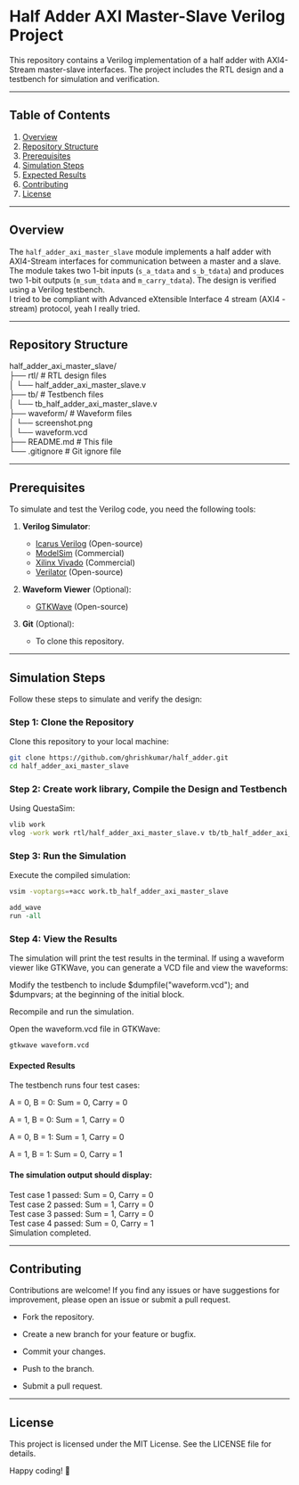 # Half Adder AXI Master-Slave Verilog Project

This repository contains a Verilog implementation of a half adder with AXI4-Stream master-slave interfaces. The project includes the RTL design and a testbench for simulation and verification.

---

## Table of Contents
1. [Overview](#overview)
2. [Repository Structure](#repository-structure)
3. [Prerequisites](#prerequisites)
4. [Simulation Steps](#simulation-steps)
5. [Expected Results](#expected-results)
6. [Contributing](#contributing)
7. [License](#license)

---

## Overview

The `half_adder_axi_master_slave` module implements a half adder with AXI4-Stream interfaces for communication between a master and a slave. The module takes two 1-bit inputs (`s_a_tdata` and `s_b_tdata`) and produces two 1-bit outputs (`m_sum_tdata` and `m_carry_tdata`). The design is verified using a Verilog testbench.  
I tried to be compliant with Advanced eXtensible Interface 4 stream (AXI4 - stream) protocol, yeah I really tried.

---

## Repository Structure  

half_adder_axi_master_slave/  
├── rtl/ # RTL design files  
│ └── half_adder_axi_master_slave.v  
├── tb/ # Testbench files  
│ └── tb_half_adder_axi_master_slave.v  
├── waveform/ # Waveform files  
│ └── screenshot.png  
│ └── waveform.vcd  
├── README.md # This file  
└── .gitignore # Git ignore file  

---

## Prerequisites

To simulate and test the Verilog code, you need the following tools:

1. **Verilog Simulator**:
   - [Icarus Verilog](http://iverilog.icarus.com/) (Open-source)
   - [ModelSim](https://www.mentor.com/products/fpga/modelSim/) (Commercial)
   - [Xilinx Vivado](https://www.xilinx.com/products/design-tools/vivado.html) (Commercial)
   - [Verilator](https://www.veripool.org/wiki/verilator) (Open-source)

2. **Waveform Viewer** (Optional):
   - [GTKWave](http://gtkwave.sourceforge.net/) (Open-source)

3. **Git** (Optional):
   - To clone this repository.

---

## Simulation Steps

Follow these steps to simulate and verify the design:

### Step 1: Clone the Repository
Clone this repository to your local machine:
```bash
git clone https://github.com/ghrishkumar/half_adder.git
cd half_adder_axi_master_slave
```

### Step 2: Create work library, Compile the Design and Testbench
Using QuestaSim:
```bash
vlib work
vlog -work work rtl/half_adder_axi_master_slave.v tb/tb_half_adder_axi_master_slave.v
```

### Step 3: Run the Simulation
Execute the compiled simulation:
```bash
vsim -voptargs=+acc work.tb_half_adder_axi_master_slave
```
```tcl
add_wave
run -all
```

### Step 4: View the Results
The simulation will print the test results in the terminal. If using a waveform viewer like GTKWave, you can generate a VCD file and view the waveforms:

Modify the testbench to include $dumpfile("waveform.vcd"); and $dumpvars; at the beginning of the initial block.

Recompile and run the simulation.

Open the waveform.vcd file in GTKWave:

```bash
gtkwave waveform.vcd
```

#### Expected Results
The testbench runs four test cases:

A = 0, B = 0: Sum = 0, Carry = 0

A = 1, B = 0: Sum = 1, Carry = 0

A = 0, B = 1: Sum = 1, Carry = 0

A = 1, B = 1: Sum = 0, Carry = 1

#### The simulation output should display:

Test case 1 passed: Sum = 0, Carry = 0  
Test case 2 passed: Sum = 1, Carry = 0  
Test case 3 passed: Sum = 1, Carry = 0  
Test case 4 passed: Sum = 0, Carry = 1  
Simulation completed.  

---

## Contributing
Contributions are welcome! If you find any issues or have suggestions for improvement, please open an issue or submit a pull request.

- Fork the repository.

- Create a new branch for your feature or bugfix.

- Commit your changes.

- Push to the branch.

- Submit a pull request.

---

## License
This project is licensed under the MIT License. See the LICENSE file for details.

Happy coding! 🚀
